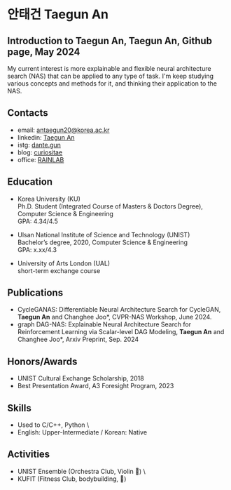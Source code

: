 # 안태건 Taegun An

## Introduction to Taegun An, Taegun An, Github page, May 2024
My current interest is more explainable and flexible neural architecture search (NAS) that can be applied to any type of task.
I'm keep studying various concepts and methods for it, and thinking their application to the NAS.

## Contacts
- email: antaegun20@korea.ac.kr
- linkedin: [Taegun An](https://www.linkedin.com/in/taegun-an-a41513286/)
- istg: [dante.gun](https://www.instagram.com/dante.gun/)
- blog: [curiositae](https://curiositae.tistory.com/manage)
- office: [RAINLAB](https://rain.korea.ac.kr)

## Education
- Korea University (KU) \
Ph.D. Student (Integrated Course of Masters & Doctors Degree), Computer Science & Engineering \
GPA: 4.34/4.5

- Ulsan National Institute of Science and Technology (UNIST) \
Bachelor’s degree, 2020, Computer Science & Engineering \
GPA: x.xx/4.3

- University of Arts London (UAL) \
short-term exchange course

## Publications
- CycleGANAS: Differentiable Neural Architecture Search for CycleGAN, **Taegun An** and Changhee Joo*, CVPR-NAS Workshop, June 2024.
- graph DAG-NAS: Explainable Neural Architecture Search for Reinforcement Learning via Scalar-level DAG Modeling, **Taegun An** and Changhee Joo*, Arxiv Preprint, Sep. 2024

## Honors/Awards
- UNIST Cultural Exchange Scholarship, 2018
- Best Presentation Award, A3 Foresight Program, 2023


## Skills
- Used to C/C++, Python \
- English: Upper-Intermediate / Korean: Native


## Activities
- UNIST Ensemble (Orchestra Club, Violin :violin:) \
- KUFIT (Fitness Club, bodybuilding, :muscle:)

